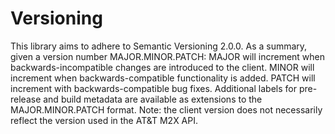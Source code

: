 # Versioning


This library aims to adhere to Semantic Versioning 2.0.0. As a summary, given a version number MAJOR.MINOR.PATCH:
MAJOR will increment when backwards-incompatible changes are introduced to the client. MINOR will increment when backwards-compatible functionality is added. PATCH will increment with backwards-compatible bug fixes. Additional labels for pre-release and build metadata are available as extensions to the MAJOR.MINOR.PATCH format.
Note: the client version does not necessarily reflect the version used in the AT&T M2X API.
